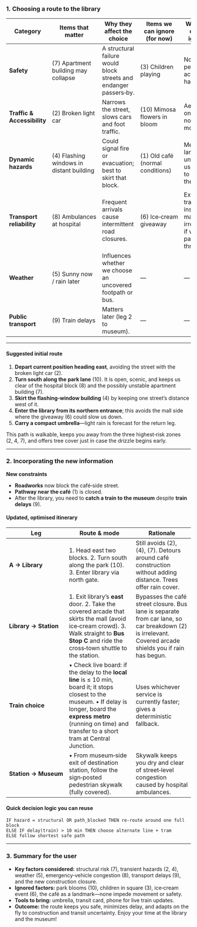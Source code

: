 ### 1. Choosing a route **to the library**  
| Category | Items that **matter** | Why they affect the choice | Items we can **ignore** (for now) | Why they can be ignored |
| --- | --- | --- | --- | --- |
| **Safety** | (7) Apartment building may collapse | A structural failure would block streets and endanger passers‑by. | (3) Children playing | Normal pedestrian activity; no hazard. |
| **Traffic & Accessibility** | (2) Broken light car | Narrows the street, slows cars and foot traffic. | (10) Mimosa flowers in bloom | Aesthetic only; does not hinder movement. |
| **Dynamic hazards** | (4) Flashing windows in distant building | Could signal fire or evacuation; best to skirt that block. | (1) Old café (normal conditions) | Merely a landmark unless the user wants to stop there. |
| **Transport reliability** | (8) Ambulances at hospital | Frequent arrivals cause intermittent road closures. | (6) Ice‑cream giveaway | Extra foot traffic inside the mall, but irrelevant if we don’t pass through. |
| **Weather** | (5) Sunny now / rain later | Influences whether we choose an uncovered footpath or bus. | — | — |
| **Public transport** | (9) Train delays | Matters later (leg 2 to museum). | — | — |

---

#### Suggested initial route  
1. **Depart current position heading east**, avoiding the street with the broken light car (2).  
2. **Turn south along the park lane** (10). It is open, scenic, and keeps us clear of the hospital block (8) and the possibly unstable apartment building (7).  
3. **Skirt the flashing‑window building** (4) by keeping one street’s distance west of it.  
4. **Enter the library from its northern entrance**; this avoids the mall side where the giveaway (6) could slow us down.  
5. **Carry a compact umbrella**—light rain is forecast for the return leg.

This path is walkable, keeps you away from the three highest‑risk zones (2, 4, 7), and offers tree cover just in case the drizzle begins early.

---

### 2. Incorporating the **new information**  

**New constraints**  
- **Roadworks** now block the café‑side street.  
- **Pathway near the café** (1) is closed.  
- After the library, you need to **catch a train to the museum** despite **train delays** (9).

#### Updated, optimised itinerary

| Leg | Route & mode | Rationale |
| --- | --- | --- |
| **A → Library** | 1. Head east two blocks. 2. Turn south along the park (10). 3. Enter library via north gate. | Still avoids (2), (4), (7). Detours around café construction without adding distance. Trees offer rain cover. |
| **Library → Station** | 1. Exit library’s **east** door. 2. Take the covered arcade that skirts the mall (avoid ice‑cream crowd). 3. Walk straight to **Bus Stop C** and ride the cross‑town shuttle to the station. | Bypasses the café street closure. Bus lane is separate from car lane, so car breakdown (2) is irrelevant. Covered arcade shields you if rain has begun. |
| **Train choice** | • Check live board: if the delay to the **local line** is ≤ 10 min, board it; it stops closest to the museum.  • If delay is longer, board the **express metro** (running on time) and transfer to a short tram at Central Junction. | Uses whichever service is currently faster; gives a deterministic fallback. |
| **Station → Museum** | • From museum‑side exit of destination station, follow the sign‑posted pedestrian skywalk (fully covered). | Skywalk keeps you dry and clear of street‑level congestion caused by hospital ambulances. |

#### Quick decision logic you can reuse
```
IF hazard = structural OR path_blocked THEN re‑route around one full block
ELSE IF delay(train) > 10 min THEN choose alternate line + tram
ELSE follow shortest safe path
```

---

### 3. Summary for the user

- **Key factors considered:** structural risk (7), transient hazards (2, 4), weather (5), emergency‑vehicle congestion (8), transport delays (9), and the new construction closure.  
- **Ignored factors:** park blooms (10), children in square (3), ice‑cream event (6), the café as a landmark—none impede movement or safety.  
- **Tools to bring:** umbrella, transit card, phone for live train updates.  
- **Outcome:** the route keeps you safe, minimizes delay, and adapts on the fly to construction and transit uncertainty. Enjoy your time at the library and the museum!